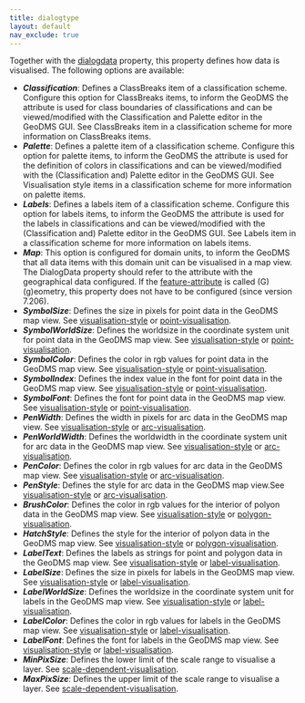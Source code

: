 ```yaml
---
title: dialogtype
layout: default
nav_exclude: true
---
```

Together with the [dialogdata](dialogdata) property, this property defines how data is visualised. The following options are available:

-   ***Classification***: Defines a ClassBreaks item of a classification scheme. Configure this option for ClassBreaks items, to inform the GeoDMS the attribute is used for class boundaries of classifications and can be viewed/modified with the
    Classification and Palette editor in the GeoDMS GUI. See ClassBreaks item in a classification scheme for more information on ClassBreaks items.
-   ***Palette***: Defines a palette item of a classification scheme. Configure this option for palette items, to inform the GeoDMS the attribute is used for the definition of colors in classifications and can be viewed/modified  with the (Classification and) Palette editor in the GeoDMS GUI. See Visualisation style items in a classification scheme for more information on palette items.
-   ***Labels***: Defines a labels item of a classification scheme. Configure this option for labels items, to inform the GeoDMS the attribute is used for the labels in  classifications and can be viewed/modified with the (Classification and) Palette editor in the GeoDMS GUI. See Labels item in a classification scheme for more information on labels items.
-   ***Map***: This option is configured for domain units, to inform the GeoDMS that all data items with this domain unit can be visualised in a map view. The DialogData property should refer to the attribute with the geographical data configured. If the [feature-attribute](feature-attribute) is called (G)(g)eometry, this property does not have to be configured (since version 7.206).
-   ***SymbolSize***: Defines the size in pixels for point data in the GeoDMS map view. See [visualisation-style](visualisation-style) or [point-visualisation](point-visualisation).
-   ***SymbolWorldSize***: Defines the worldsize in the coordinate system unit for point data in the GeoDMS map view. See [visualisation-style](visualisation-style) or [point-visualisation](point-visualisation).
-   ***SymbolColor***: Defines the color in rgb values for point data in the GeoDMS map view. See [visualisation-style](visualisation-style) or [point-visualisation](point-visualisation).
-   ***SymbolIndex***: Defines the index value in the font for point data in the GeoDMS map view. See [visualisation-style](visualisation-style) or [point-visualisation](point-visualisation).
-   ***SymbolFont***: Defines the font for point data in the GeoDMS map view. See [visualisation-style](visualisation-style) or [point-visualisation](point-visualisation).
-   ***PenWidth***: Defines the width in pixels for arc data in the GeoDMS map view. See [visualisation-style](visualisation-style) or [arc-visualisation](arc-visualisation).
-   ***PenWorldWidth***: Defines the worldwidth in the coordinate system unit for arc data in the GeoDMS map view. See [visualisation-style](visualisation-style) or [arc-visualisation](arc-visualisation).
-   ***PenColor***: Defines the color in rgb values for arc data in the GeoDMS map view. See [visualisation-style](visualisation-style) or [arc-visualisation](arc-visualisation).
-   ***PenStyle***: Defines the style for arc data in the GeoDMS map view.See [visualisation-style](visualisation-style) or [arc-visualisation](arc-visualisation).
-   ***BrushColor***: Defines the color in rgb values for the interior of polyon data in the GeoDMS map view. See [visualisation-style](visualisation-style) or [polygon-visualisation](polygon-visualisation).
-   ***HatchStyle***: Defines the style for the interior of polyon data in the GeoDMS map view. See [visualisation-style](visualisation-style) or [polygon-visualisation](polygon-visualisation).
-   ***LabelText***: Defines the labels as strings for point and polygon data in the GeoDMS map view. See [visualisation-style](visualisation-style) or [label-visualisation](label-visualisation).
-   ***LabelSize***: Defines the size in pixels for labels in the GeoDMS map view. See [visualisation-style](visualisation-style) or [label-visualisation](label-visualisation).
-   ***LabelWorldSize***: Defines the worldsize in the coordinate system unit for labels in the GeoDMS map view. See [visualisation-style](visualisation-style) or [label-visualisation](label-visualisation).
-   ***LabelColor***: Defines the color in rgb values for labels in the GeoDMS map view. See [visualisation-style](visualisation-style) or [label-visualisation](label-visualisation).
-   ***LabelFont***: Defines the font for labels in the GeoDMS map view. See [visualisation-style](visualisation-style) or [label-visualisation](label-visualisation).
-   ***MinPixSize***: Defines the lower limit of the scale range to visualise a layer. See [scale-dependent-visualisation](scale-dependent-visualisation).
-   ***MaxPixSize***: Defines the upper limit of the scale range to visualise a layer. See [scale-dependent-visualisation](scale-dependent-visualisation).